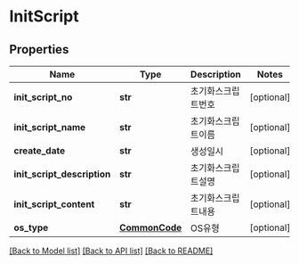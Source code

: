 # InitScript

## Properties
Name | Type | Description | Notes
------------ | ------------- | ------------- | -------------
**init_script_no** | **str** | 초기화스크립트번호 | [optional] 
**init_script_name** | **str** | 초기화스크립트이름 | [optional] 
**create_date** | **str** | 생성일시 | [optional] 
**init_script_description** | **str** | 초기화스크립트설명 | [optional] 
**init_script_content** | **str** | 초기화스크립트내용 | [optional] 
**os_type** | [**CommonCode**](CommonCode.md) | OS유형 | [optional] 

[[Back to Model list]](../README.md#documentation-for-models) [[Back to API list]](../README.md#documentation-for-api-endpoints) [[Back to README]](../README.md)


